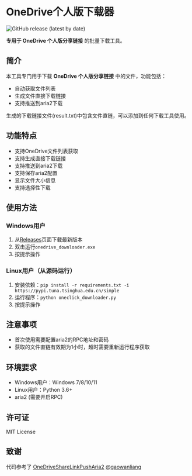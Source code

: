 # OneDrive个人版下载器

![GitHub release (latest by date)](https://img.shields.io/github/v/release/goukey/onedrive-downloader?style=flat-square)

**专用于 OneDrive 个人版分享链接** 的批量下载工具。

## 简介
本工具专门用于下载 **OneDrive 个人版分享链接** 中的文件，功能包括：
- 自动获取文件列表
- 生成文件直接下载链接
- 支持推送到aria2下载

生成的下载链接文件(result.txt)中包含文件直链，可以添加到任何下载工具使用。

## 功能特点
- 支持OneDrive文件列表获取
- 支持生成直接下载链接
- 支持推送到aria2下载
- 支持保存aria2配置
- 显示文件大小信息
- 支持选择性下载

## 使用方法

### Windows用户
1. 从[Releases](https://github.com/goukey/onedrive-downloader/releases)页面下载最新版本
2. 双击运行`onedrive_downloader.exe`
3. 按提示操作

### Linux用户（从源码运行）
1. 安装依赖：`pip install -r requirements.txt -i https://pypi.tuna.tsinghua.edu.cn/simple`
2. 运行程序：`python oneclick_downloader.py`
3. 按提示操作

## 注意事项
- 首次使用需要配置aria2的RPC地址和密码
- 获取的文件直链有效期为1小时，超时需要重新运行程序获取

## 环境要求
- Windows用户：Windows 7/8/10/11
- Linux用户：Python 3.6+
- aria2 (需要开启RPC)

## 许可证
MIT License

## 致谢
代码参考了 [OneDriveShareLinkPushAria2](https://github.com/gaowanliang/OneDriveShareLinkPushAria2) [@gaowanliang](https://github.com/gaowanliang) 